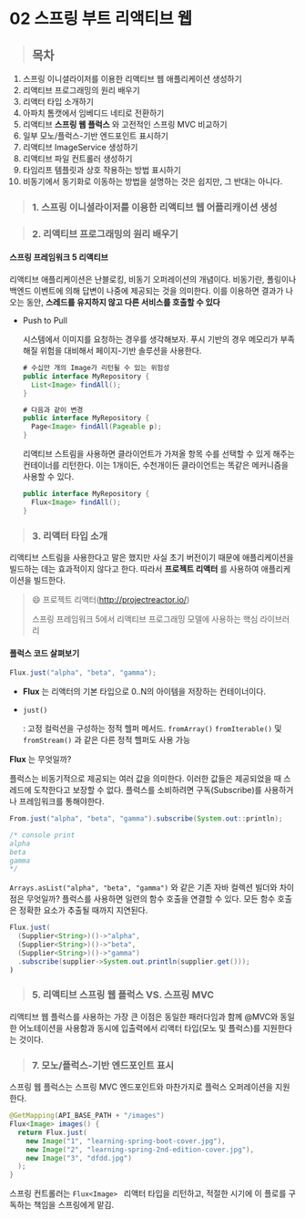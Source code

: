 # 02 스프링 부트 리액티브 웹 

> ## 목차 

1. 스프링 이니셜라이저를 이용한 리액티브 웹 애플리케이션 생성하기 
2. 리액티브 프로그래밍의 원리 배우기 
3. 리액터 타입 소개하기
4. 아파치 톰캣에서 임베디드 네티로 전환하기 
5. 리액티브 **스프링 웹 플럭스** 와 고전적인 스프링 MVC 비교하기
6. 일부 모노/플럭스-기반 엔드포인트 표시하기
7. 리액티브 ImageService 생성하기 
8. 리액티브 파일 컨트롤러 생성하기 
9. 타임리프 템플릿과 상호 작용하는 방법 표시하기 
10. 비동기에서 동기화로 이동하는 방법을 설명하는 것은 쉽지만, 그 반대는 아니다. 

> ### 1. 스프링 이니셜라이저를 이용한 리액티브 웹 어플리캐이션 생성



> ### 2. 리액티브 프로그래밍의 원리 배우기 

#### 스프링 프레임워크 5 **리액티브**

리액티브 애플리케이션은 난블로킹, 비동기 오퍼레이션의 개념이다. 비동기란, 폴링이나 백엔드 이벤트에 의해 답변이 나중에 제공되는 것을 의미한다. 이를 이용하면 결과가 나오는 동안, **스레드를 유지하지 않고 다른 서비스를 호출할 수 있다**

- Push to Pull 

  시스템에서 이미지를 요청하는 경우를 생각해보자. 푸시 기반의 경우 메모리가 부족해질 위험을 대비해서 페이지-기반 솔루션을 사용한다. 

  ```java 
  # 수십만 개의 Image가 리턴될 수 있는 위험성
  public interface MyRepository {
    List<Image> findAll();
  }
  
  # 다음과 같이 변경 
  public interface MyRepository {
  	Page<Image> findAll(Pageable p);
  }
  ```

  리액티브 스트림을 사용하면 클라이언트가 가져올 항목 수를 선택할 수 있게 해주는 컨테이너를 리턴한다. 이는 1개이든, 수천개이든 클라이언트는 똑같은 메커니즘을 사용할 수 있다. 

  ```java
  public interface MyRepository {
    Flux<Image> findAll();
  }
  ```

  

> ### 3. 리액터 타입 소개 

리액티브 스트림을 사용한다고 말은 했지만 사실 초기 버전이기 때문에 애플리케이션을 빌드하는 데는 효과적이지 않다고 한다. 따라서 **프로젝트 리액터** 를 사용하여 애플리케이션을 빌드한다. 

>  :smile: 프로젝트 리액터(http://projectreactor.io/) 
>
> 스프링 프레임워크 5에서 리액티브 프로그래밍 모델에 사용하는 핵심 라이브러리 

#### 플럭스 코드 살펴보기

```java
Flux.just("alpha", "beta", "gamma");
```

- **Flux** 는 리액터의 기본 타입으로 0..N의 아이템을 저장하는 컨테이너이다.

- `just()`

  : 고정 컬럭션을 구성하는 정적 헬퍼 메서드. `fromArray()` `fromIterable()` 및 `fromStream()` 과 같은 다른 정적 헬퍼도 사용 가능 

**Flux** 는 무엇일까? 

플럭스는 비동기적으로 제공되는 여러 값을 의미한다. 이러한 값들은 제공되었을 때 스레드에 도착한다고 보장할 수 없다. 플럭스를 소비하려면 구독(Subscribe)를 사용하거나 프레임워크를 통해야한다. 

```java
From.just("alpha", "beta", "gamma").subscribe(System.out::println);

/* console print
alpha
beta
gamma
*/
```

`Arrays.asList("alpha", "beta", "gamma")` 와 같은 기존 자바 컬렉션 빌더와 차이점은 무엇일까? 플럭스를 사용하면 일련의 함수 호출을 연결할 수 있다. 모든 함수 호출은 정확한 요소가 추출될 때까지 지연된다. 

```java
Flux.just(
  (Supplier<String>)()->"alpha",
  (Supplier<String>)()->"beta",
  (Supplier<String>)()->"gamma")
  .subscribe(supplier->System.out.println(supplier.get()));
)
```



> ### 5. 리액티브 스프링 웹 플럭스 VS. 스프링 MVC

리액티브 웹 플럭스를 사용하는 가장 큰 이점은 동일한 패러다임과 함께 @MVC와 동일한 어노테이션을 사용함과 동시에 입출력에서 리액터 타입(모노 및 플럭스)를 지원한다는 것이다. 



> ### 7. 모노/플럭스-기반 엔드포인트 표시 

스프링 웹 플럭스는 스프링 MVC 엔드포인트와 마찬가지로 플럭스 오퍼레이션을 지원한다. 

```java
@GetMapping(API_BASE_PATH + "/images")
Flux<Image> images() {
  return Flux.just(
    new Image("1", "learning-spring-boot-cover.jpg"),
    new Image("2", "learning-spring-2nd-edition-cover.jpg"),
    new Image("3", "dfdd.jpg")
  );
}
```

스프링 컨트롤러는 `Flux<Image> ` 리액터 타입을 리턴하고, 적절한 시기에 이 플로를 구독하는 책임을 스프링에게 맡김. 

